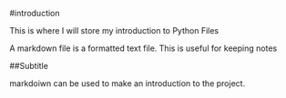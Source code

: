 #introduction

This is where I will store my introduction to Python Files

A markdown file is a formatted text file.  This is useful for keeping notes

##Subtitle

markdoiwn can be used to make an introduction to the project.
